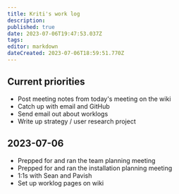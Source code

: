 ```yaml
---
title: Kriti's work log
description: 
published: true
date: 2023-07-06T19:47:53.037Z
tags: 
editor: markdown
dateCreated: 2023-07-06T18:59:51.770Z
---
```


## Current priorities
- Post meeting notes from today's meeting on the wiki
- Catch up with email and GitHub
- Send email out about worklogs
- Write up strategy / user research project

## 2023-07-06
- Prepped for and ran the team planning meeting
- Prepped for and ran the installation planning meeting
- 1:1s with Sean and Pavish
- Set up worklog pages on wiki
